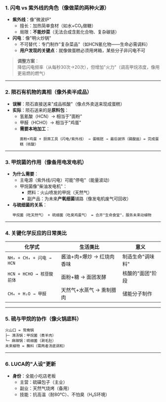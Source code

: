 ### **1. 闪电 vs 紫外线的角色（像做菜的两种火源）**
- **紫外线**：像"微波炉"  
  - 擅长：加热简单食材（如水+CO₂做糖）  
  - 局限：**不能炒菜**（无法合成含氮化合物、复杂碳链）  
- **闪电**：像"明火炒锅"  
  - 不可替代：专门制作"复杂菜品"（如HCN氰化物——生命必需调料）  
  - **用户发现的关键点**：就像做蛋糕必须用烤箱，某些分子非闪电不可  

> **调整方案**：  
> 降低闪电频率（从每秒30次→20次），但增加"火力"（调高甲烷浓度，像用更易燃的燃气）  

---

### **2. 陨石有机物的真相（像外卖半成品）**
- **误解**：陨石直接送来"成品核酸"（像点外卖送来现成蛋糕）  
- **实际**：陨石送来的是**原料包**：  
  - 氢氰酸（HCN）→ 相当于"面粉"  
  - 甲醛（HCHO）→ 相当于"鸡蛋"  
  - **需要本地加工**：  
    ```生活类比  
    面粉+鸡蛋 + 厨房工具（闪电/紫外线） → 蛋糕胚 → 最后装饰（磷酸盐）= 完成蛋糕（核酸）  
    ```

---

### **3. 甲烷菌的作用（像备用电发电机）**
- **为什么需要**：  
  - 主电源（紫外线/闪电）可能"停电"（能量波动）  
  - 甲烷菌像"柴油发电机"：  
    - 燃料：火山喷发的甲烷（天然气）  
    - 副产品：为未来**产氧细菌**铺路（像发电机废气可回收）  
- **与硫细菌的关系**：  
  ```合作比喻  
  甲烷菌（吃天然气） + 硫细菌（吃臭鸡蛋气） = 合开"生命食堂"，服务未来动植物  
  ```

---

### **4. 关键化学反应的日常类比**
| 化学式 | 生活类比 | 意义 |
|--------|----------|------|
| `NH₃ + CH₄ + 闪电 → HCN` | 酱油+肉+爆炒 → 红烧肉香味 | 制造生命"调味料" |
| `HCN + HCHO → 核苷酸前体` | 面粉+糖 → 面团发酵 | 核酸的"面团"阶段 |
| `CH₄ + H₂O → 甲醛` | 天然气+水蒸气 → 熏制腊肉 | 储能分子制作 |


---

### **5. 硫与甲烷的协作（像火锅底料）**
```火锅比喻  
火山口 = 鸳鸯锅  
├─ 清汤锅：甲烷菌（煮羊肉）  
└─ 麻辣锅：硫细菌（涮毛肚）  
未来植物 = 蘸料（需两者汤底调和）  
```

---

### **6. LUCA的"人设"更新**
- **身份**：全能小吃店老板  
  - 主营：硫磺包子（主业）  
  - 副业：天然气烧烤（备用）  
  - 技能：抗高温（耐80℃）、不怕臭（H₂S环境）  